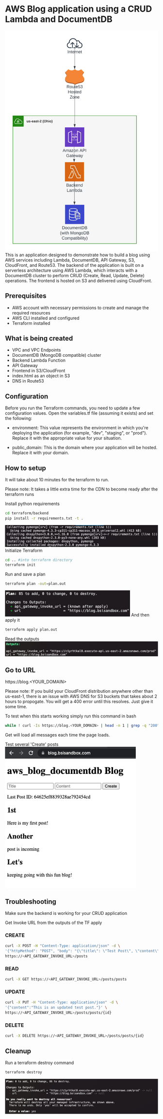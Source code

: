 # AWS Blog application using a CRUD Lambda and DocumentDB
![architecture.png](images%2Farchitecture.png)
This is an application designed to demonstrate how to build a blog using AWS services including Lambda, DocumentDB, API Gateway, S3, CloudFront, and Route53. The backend of the application is built on a serverless architecture using AWS Lambda, which interacts with a DocumentDB cluster to perform CRUD (Create, Read, Update, Delete) operations. The frontend is hosted on S3 and delivered using CloudFront.

## Prerequisites

* AWS account with necessary permissions to create and manage the required resources
* AWS CLI installed and configured
* Terraform installed

## What is being created
* VPC and VPC Endpoints
* DocumentDB (MongoDB compatible) cluster
* Backend Lambda Function
* API Gateway
* Frontend in S3/CloudFront
* index.html as an object in S3
* DNS in Route53

## Configuration
Before you run the Terraform commands, you need to update a few configuration values. Open the variables.tf file (assuming it exists) and set the following:

* environment: This value represents the environment in which you're deploying the application (for example, "dev", "staging", or "prod"). Replace it with the appropriate value for your situation.

* public_domain: This is the domain where your application will be hosted. Replace it with your domain.

## How to setup
It will take about 10 minutes for the terraform to run.

Please note: It takes a little extra time for the CDN to become ready after the terraform runs

Install python requirements 
```bash
cd terraform/backend
pip install -r requirements.txt -t .
```
![pip_install.png](images%2Fpip_install.png)
Initialize Terraform
```bash
cd .. #into terraform directory
terraform init
```
Run and save a plan
```bash
terraform plan -out=plan.out
```
![tf_plan.png](images%2Ftf_plan.png)
And then apply it
```bash
terraform apply plan.out
```
Read the outputs
![outputs.png](images%2Foutputs.png)
## Go to URL
https://blog.<YOUR_DOMAIN>

Please note: If you build your CloudFront distribution anywhere other than us-east-1, there is an issue with AWS DNS for S3 buckets that takes about 2 hours to propogate. You will get a 400 error until this resolves. Just give it some time.

To test when this starts working simply run this command in bash
```bash
while ! curl -Is https://blog.<YOUR_DOMAIN> | head -n 1 | grep -q "200"; do sleep 5; done
```
Get will load all messages each time the page loads.

Test several 'Create' posts
![website.png](images%2Fwebsite.png)

## Troubleshooting
Make sure the backend is working for your CRUD application

Get Invoke URL from the outputs of the TF apply
### CREATE
```bash
curl -X POST -H "Content-Type: application/json" -d \
'{"httpMethod": "POST", "body": "{\"title\": \"Test Post\", \"content\": \"Cool stuff I am m doing.\"}"}' \
https://<API_GATEWAY_INVOKE_URL>/posts
```
### READ
```bash
curl -X GET https://<API_GATEWAY_INVOKE_URL>/posts/posts
```
### UPDATE
```bash
curl -X PUT -H "Content-Type: application/json" -d \
'{"content":"This is an updated test post."}' \
https://<API_GATEWAY_INVOKE_URL>/posts/posts/{id}
```
### DELETE
```bash
curl -X DELETE https://<API_GATEWAY_INVOKE_URL>/posts/posts/{id}
```
## Cleanup
Run a terraform destroy command
```bash
terraform destroy
```
![tf_destroy.png](images%2Ftf_destroy.png)